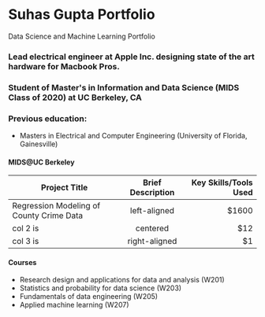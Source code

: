 # Suhas Gupta Portfolio
Data Science and Machine Learning Portfolio

### Lead electrical engineer at Apple Inc. designing state of the art hardware for Macbook Pros. 
### Student of Master's in Information and Data Science (MIDS Class of 2020) at UC Berkeley, CA

### Previous education: 
  - Masters in Electrical and Computer Engineering (University of Florida, Gainesville)

#### MIDS@UC Berkeley

| Project Title   |      Brief Description      |  Key Skills/Tools Used |
|----------|:-------------:|------:|
| Regression Modeling of County Crime Data |  left-aligned | $1600 |
| col 2 is |    centered   |   $12 |
| col 3 is | right-aligned |    $1 |


#### Courses
  - Research design and applications for data and analysis (W201)
  - Statistics and probability for data science (W203)
  - Fundamentals of data engineering (W205)
  - Applied machine learning (W207)

